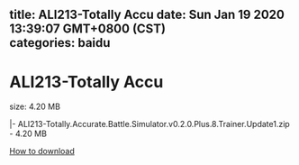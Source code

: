 
title: ALI213-Totally Accu
date: Sun Jan 19 2020 13:39:07 GMT+0800 (CST)    
categories: baidu
---

# ALI213-Totally Accu
size: 4.20 MB
 
 
|- ALI213-Totally.Accurate.Battle.Simulator.v0.2.0.Plus.8.Trainer.Update1.zip - 4.20 MB

[How to download](https://bpcam.bemobtrk.com/go/2ceec3aa-1ca2-46d6-b9ff-aaa5c184517c?jno=1145)